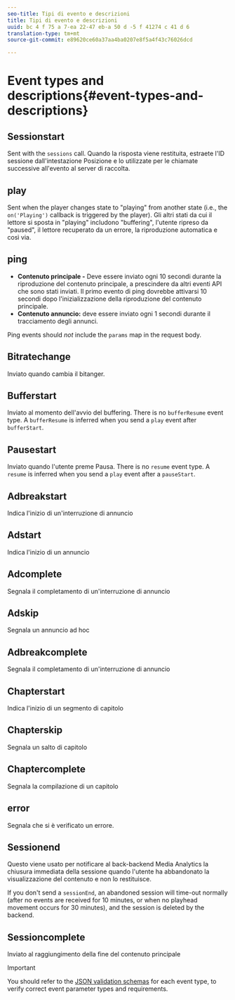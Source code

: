 ```yaml
---
seo-title: Tipi di evento e descrizioni
title: Tipi di evento e descrizioni
uuid: bc 4 f 75 a 7-ea 22-47 eb-a 50 d -5 f 41274 c 41 d 6
translation-type: tm+mt
source-git-commit: e89620ce60a37aa4ba0207e8f5a4f43c76026dcd

---
```



# Event types and descriptions{#event-types-and-descriptions}

## Sessionstart

Sent with the `sessions` call. Quando la risposta viene restituita, estraete l'ID sessione dall'intestazione Posizione e lo utilizzate per le chiamate successive all'evento al server di raccolta.

## play

Sent when the player changes state to "playing" from another state (i.e., the `on('Playing')` callback is triggered by the player). Gli altri stati da cui il lettore si sposta in "playing" includono "buffering", l'utente ripreso da "paused", il lettore recuperato da un errore, la riproduzione automatica e così via.

## ping

* **Contenuto principale -** Deve essere inviato ogni 10 secondi durante la riproduzione del contenuto principale, a prescindere da altri eventi API che sono stati inviati. Il primo evento di ping dovrebbe attivarsi 10 secondi dopo l'inizializzazione della riproduzione del contenuto principale.
* **Contenuto annuncio:** deve essere inviato ogni 1 secondi durante il tracciamento degli annunci.

Ping events should *not* include the `params` map in the request body.

## Bitratechange

Inviato quando cambia il bitanger.

## Bufferstart

Inviato al momento dell'avvio del buffering. There is no `bufferResume` event type. A `bufferResume` is inferred when you send a `play` event after `bufferStart`.

## Pausestart

Inviato quando l'utente preme Pausa. There is no `resume` event type. A `resume` is inferred when you send a `play` event after a `pauseStart`.

## Adbreakstart

Indica l'inizio di un'interruzione di annuncio

## Adstart

Indica l'inizio di un annuncio

## Adcomplete

Segnala il completamento di un'interruzione di annuncio

## Adskip

Segnala un annuncio ad hoc

## Adbreakcomplete

Segnala il completamento di un'interruzione di annuncio

## Chapterstart

Indica l'inizio di un segmento di capitolo

## Chapterskip

Segnala un salto di capitolo

## Chaptercomplete

Segnala la compilazione di un capitolo

## error

Segnala che si è verificato un errore.

## Sessionend

Questo viene usato per notificare al back-backend Media Analytics la chiusura immediata della sessione quando l'utente ha abbandonato la visualizzazione del contenuto e non lo restituisce.

If you don't send a `sessionEnd`, an abandoned session will time-out normally (after no events are received for 10 minutes, or when no playhead movement occurs for 30 minutes), and the session is deleted by the backend.

## Sessioncomplete

Inviato al raggiungimento della fine del contenuto principale

>[!IMPORTANT]
>
>You should refer to the [JSON validation schemas](/help/media-collection-api/mc-api-ref/mc-api-json-validation.md) for each event type, to verify correct event parameter types and requirements.

